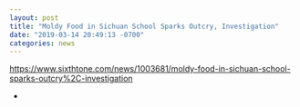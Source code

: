 ```yaml
---
layout: post
title: "Moldy Food in Sichuan School Sparks Outcry, Investigation"
date: "2019-03-14 20:49:13 -0700"
categories: news
---
```


https://www.sixthtone.com/news/1003681/moldy-food-in-sichuan-school-sparks-outcry%2C-investigation

-
